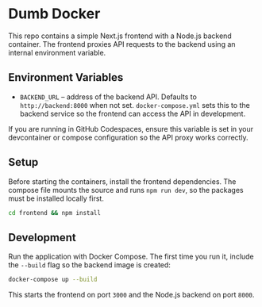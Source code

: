 # Dumb Docker

This repo contains a simple Next.js frontend with a Node.js backend container. The frontend proxies API
requests to the backend using an internal environment variable.

## Environment Variables

- `BACKEND_URL` – address of the backend API. Defaults to `http://backend:8000` when not set.
  `docker-compose.yml` sets this to the backend service so the frontend can access the API in
  development.

If you are running in GitHub Codespaces, ensure this variable is set in your devcontainer or compose
configuration so the API proxy works correctly.

## Setup

Before starting the containers, install the frontend dependencies. The compose file mounts the source and runs `npm run dev`, so the packages must be installed locally first.

```bash
cd frontend && npm install
```

## Development

Run the application with Docker Compose. The first time you run it, include the
`--build` flag so the backend image is created:

```bash
docker-compose up --build
```

This starts the frontend on port `3000` and the Node.js backend on port `8000`.
